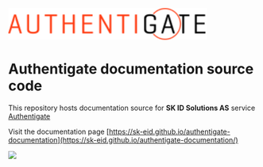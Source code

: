 <img src="docs/modules/ROOT/images/logo.svg" width="400" alt="Authentigate">

# Authentigate documentation source code

This repository hosts documentation source for **SK ID Solutions AS** service [Authentigate](https://www.skidsolutions.eu/services/authentigate/)

Visit the documentation page [https://sk-eid.github.io/authentigate-documentation](https://sk-eid.github.io/authentigate-documentation/)

![](https://github.com/SK-EID/authentigate-documentation/actions/workflows/build_deploy.yml/badge.svg?branch=docs&event=push)